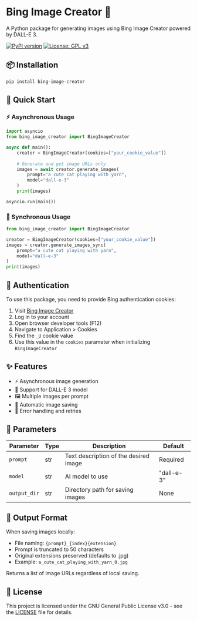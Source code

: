 # Bing Image Creator 🎨

A Python package for generating images using Bing Image Creator powered by DALL-E 3.

[![PyPI version](https://badge.fury.io/py/bing-image-creator.svg)](https://badge.fury.io/py/bing-image-creator)
[![License: GPL v3](https://img.shields.io/badge/License-GPLv3-blue.svg)](https://www.gnu.org/licenses/gpl-3.0)

## 📦 Installation

```bash
pip install bing-image-creator
```

## 🚀 Quick Start

### ⚡ Asynchronous Usage
```python
import asyncio
from bing_image_creator import BingImageCreator

async def main():
    creator = BingImageCreator(cookies=["your_cookie_value"])
    
    # Generate and get image URLs only
    images = await creator.generate_images(
        prompt="a cute cat playing with yarn",
        model="dall-e-3"
    )
    print(images)

asyncio.run(main())
```

### 🔄 Synchronous Usage
```python
from bing_image_creator import BingImageCreator

creator = BingImageCreator(cookies=["your_cookie_value"])
images = creator.generate_images_sync(
    prompt="a cute cat playing with yarn",
    model="dall-e-3"
)
print(images)
```

## 🔑 Authentication

To use this package, you need to provide Bing authentication cookies:

1. Visit [Bing Image Creator](https://www.bing.com/images/create)
2. Log in to your account
3. Open browser developer tools (F12)
4. Navigate to Application > Cookies
5. Find the `_U` cookie value
6. Use this value in the `cookies` parameter when initializing `BingImageCreator`

## ✨ Features

- ⚡ Asynchronous image generation
- 🎨 Support for DALL-E 3 model
- 🖼️ Multiple images per prompt
- 💾 Automatic image saving
- 🔄 Error handling and retries

## 📝 Parameters

| Parameter | Type | Description | Default |
|-----------|------|-------------|---------|
| `prompt` | str | Text description of the desired image | Required |
| `model` | str | AI model to use | "dall-e-3" |
| `output_dir` | str | Directory path for saving images | None |

## 📂 Output Format

When saving images locally:
- File naming: `{prompt}_{index}{extension}`
- Prompt is truncated to 50 characters
- Original extensions preserved (defaults to .jpg)
- Example: `a_cute_cat_playing_with_yarn_0.jpg`

Returns a list of image URLs regardless of local saving.

## 📄 License

This project is licensed under the GNU General Public License v3.0 - see the [LICENSE](LICENSE) file for details.

